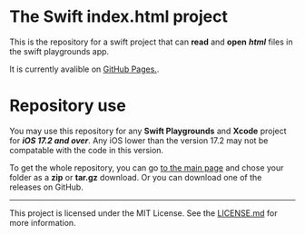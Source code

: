 # The Swift index.html project

This is the repository for a swift project that can **read** and **open** ***html*** files in the swift playgrounds app.

It is currently avalible on [GitHub Pages.](https://breakout-x.github.io/swift-index.html-project/).

# Repository use
You may use this repository for any **Swift Playgrounds** and **Xcode** project for ***iOS 17.2 and over***.
Any iOS lower than the version 17.2 may not be compatable with the code in this version.

To get the whole repository, you can go [to the main page](https://breakout-x.github.io/swift-index.html-project/) and chose your folder as a **zip** or **tar.gz** download. Or you can download one of the releases on GitHub.

--------

This project is licensed under the MIT License. See the [LICENSE.md](LICENSE.md) for more information.
